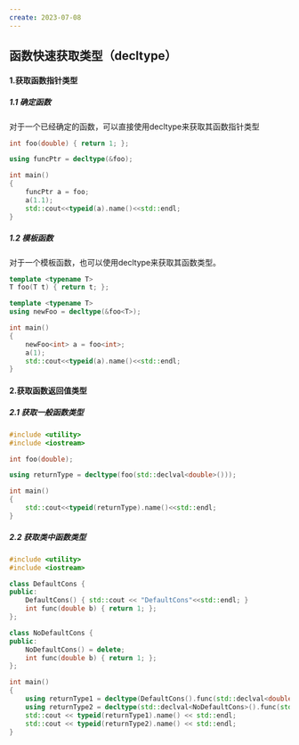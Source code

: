 ```yaml
---
create: 2023-07-08
---
```

## 函数快速获取类型（decltype）

#### 1.获取函数指针类型

##### 1.1 确定函数

对于一个已经确定的函数，可以直接使用decltype来获取其函数指针类型

```C++
int foo(double) { return 1; };

using funcPtr = decltype(&foo);		

int main()
{
    funcPtr a = foo;
    a(1.1);
    std::cout<<typeid(a).name()<<std::endl;
}
```

##### 1.2 模板函数

对于一个模板函数，也可以使用decltype来获取其函数类型。

```C++
template <typename T>
T foo(T t) { return t; };

template <typename T>
using newFoo = decltype(&foo<T>);

int main()
{
	newFoo<int> a = foo<int>;
	a(1);
    std::cout<<typeid(a).name()<<std::endl;
}
```

#### 2.获取函数返回值类型

##### 2.1 获取一般函数类型

```C++
#include <utility>
#include <iostream>

int foo(double);

using returnType = decltype(foo(std::declval<double>()));

int main()
{
    std::cout<<typeid(returnType).name()<<std::endl;
}
```

##### 2.2 获取类中函数类型

```C++
#include <utility>
#include <iostream>

class DefaultCons {
public:
	DefaultCons() { std::cout << "DefaultCons"<<std::endl; }
	int func(double b) { return 1; };
};

class NoDefaultCons {
public:
	NoDefaultCons() = delete;
	int func(double b) { return 1; };
};

int main()
{
	using returnType1 = decltype(DefaultCons().func(std::declval<double>()));
	using returnType2 = decltype(std::declval<NoDefaultCons>().func(std::declval<double>()));
	std::cout << typeid(returnType1).name() << std::endl;
	std::cout << typeid(returnType2).name() << std::endl;
}
```



